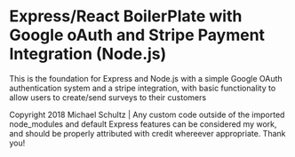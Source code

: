 # Express/React BoilerPlate with Google oAuth and Stripe Payment Integration (Node.js)
This is the foundation for Express and Node.js with a simple Google OAuth authentication system and a stripe integration, with basic functionality to allow users to create/send surveys to their customers

Copyright 2018 Michael Schultz | Any custom code outside of the imported node_modules and default Express features can be considered my work, and should be properly attributed with credit whereever appropriate. Thank you!
